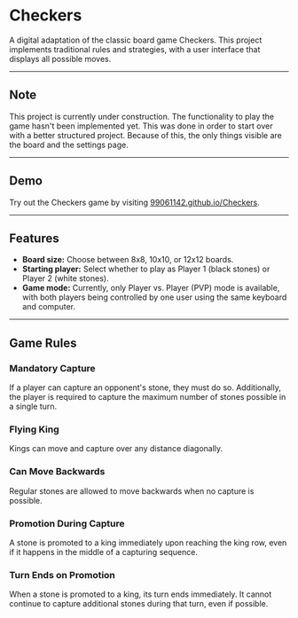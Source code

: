 # Checkers

A digital adaptation of the classic board game Checkers. This project implements traditional rules and strategies, with a user interface that displays all possible moves.

---

## Note

This project is currently under construction. The functionality to play the game hasn't been implemented yet. This was done in order to start over with a better structured project. Because of this, the only things visible are the board and the settings page.

---

## Demo

Try out the Checkers game by visiting [99061142.github.io/Checkers](https://99061142.github.io/Checkers/).

---

## Features

- **Board size:** Choose between 8x8, 10x10, or 12x12 boards.
- **Starting player:** Select whether to play as Player 1 (black stones) or Player 2 (white stones).
- **Game mode:** Currently, only Player vs. Player (PVP) mode is available, with both players being controlled by one user using the same keyboard and computer.

---

## Game Rules

### Mandatory Capture

If a player can capture an opponent's stone, they must do so. Additionally, the player is required to capture the maximum number of stones possible in a single turn.

### Flying King

Kings can move and capture over any distance diagonally.

### Can Move Backwards

Regular stones are allowed to move backwards when no capture is possible.

### Promotion During Capture

A stone is promoted to a king immediately upon reaching the king row, even if it happens in the middle of a capturing sequence.

### Turn Ends on Promotion

When a stone is promoted to a king, its turn ends immediately. It cannot continue to capture additional stones during that turn, even if possible.
